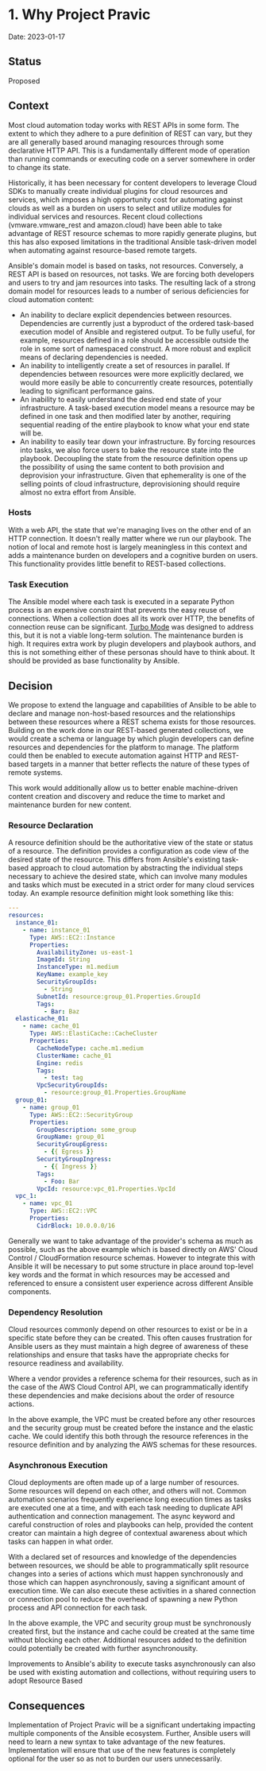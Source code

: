 # 1. Why Project Pravic

Date: 2023-01-17

## Status

Proposed

## Context

Most cloud automation today works with REST APIs in some form. The extent to which they adhere to a pure definition of REST can vary, but they are all generally based around managing resources through some declarative HTTP API. This is a fundamentally different mode of operation than running commands or executing code on a server somewhere in order to change its state.

Historically, it has been necessary for content developers to leverage Cloud SDKs to manually create individual plugins for cloud resources and services, which imposes a high opportunity cost for automating against clouds as well as a burden on users to select and utilize modules for individual services and resources.  Recent cloud collections (vmware.vmware_rest and amazon.cloud) have been able to take advantage of REST resource schemas to more rapidly generate plugins, but this has also exposed limitations in the traditional Ansible task-driven model when automating against resource-based remote targets.

Ansible's domain model is based on tasks, not resources. Conversely, a REST API is based on resources, not tasks. We are forcing both developers and users to try and jam resources into tasks. The resulting lack of a strong domain model for resources leads to a number of serious deficiencies for cloud automation content:

* An inability to declare explicit dependencies between resources. Dependencies are currently just a byproduct of the ordered task-based execution model of Ansible and registered output. To be fully useful, for example, resources defined in a role should be accessible outside the role in some sort of namespaced construct. A more robust and explicit means of declaring dependencies is needed.
* An inability to intelligently create a set of resources in parallel. If dependencies between resources were more explicitly declared, we would more easily be able to concurrently create resources, potentially leading to significant performance gains.
* An inability to easily understand the desired end state of your infrastructure. A task-based execution model means a resource may be defined in one task and then modified later by another, requiring sequential reading of the entire playbook to know what your end state will be.
* An inability to easily tear down your infrastructure. By forcing resources into tasks, we also force users to bake the resource state into the playbook. Decoupling the state from the resource definition opens up the possibility of using the same content to both provision and deprovision your infrastructure. Given that ephemerality is one of the selling points of cloud infrastructure, deprovisioning should require almost no extra effort from Ansible.

### Hosts

With a web API, the state that we're managing lives on the other end of an HTTP connection. It doesn't really matter where we run our playbook. The notion of local and remote host is largely meaningless in this context and adds a maintenance burden on developers and a cognitive burden on users. This functionality provides little benefit to REST-based collections.

### Task Execution
The Ansible model where each task is executed in a separate Python process is an expensive constraint that prevents the easy reuse of connections. When a collection does all its work over HTTP, the benefits of connection reuse can be significant. [Turbo Mode](https://github.com/ansible-collections/cloud.common#ansible-turbo-module) was designed to address this, but it is not a viable long-term solution. The maintenance burden is high. It requires extra work by plugin developers and playbook authors, and this is not something either of these personas should have to think about. It should be provided as base functionality by Ansible.

## Decision

We propose to extend the language and capabilities of Ansible to be able to declare and manage non-host-based resources and the relationships between these resources where a REST schema exists for those resources.  Building on the work done in our REST-based generated collections, we would create a schema or language by which plugin developers can define resources and dependencies for the platform to manage.  The platform could then be enabled to execute automation against HTTP and REST-based targets in a manner that better reflects the nature of these types of remote systems.

This work would additionally allow us to better enable machine-driven content creation and discovery and reduce the time to market and maintenance burden for new content.

### Resource Declaration

A resource definition should be the authoritative view of the state or status of a resource.  The definition provides a configuration as code view of the desired state of the resource.  This differs from Ansible's existing task-based approach to cloud automation by abstracting the individual steps necessary to achieve the desired state, which can involve many modules and tasks which must be executed in a strict order for many cloud services today. An example resource definition might look something like this:
```yaml
---
resources:
  instance_01:
    - name: instance_01
      Type: AWS::EC2::Instance
      Properties:
        AvailabilityZone: us-east-1
        ImageId: String
        InstanceType: m1.medium
        KeyName: example_key
        SecurityGroupIds:
          - String
        SubnetId: resource:group_01.Properties.GroupId
        Tags:
          - Bar: Baz
  elasticache_01:
    - name: cache_01
      Type: AWS::ElastiCache::CacheCluster
      Properties:
        CacheNodeType: cache.m1.medium
        ClusterName: cache_01
        Engine: redis
        Tags:
          - test: tag
        VpcSecurityGroupIds:
          - resource:group_01.Properties.GroupName
  group_01:
    - name: group_01
      Type: AWS::EC2::SecurityGroup
      Properties:
        GroupDescription: some_group
        GroupName: group_01
        SecurityGroupEgress:
          - {{ Egress }}
        SecurityGroupIngress:
          - {{ Ingress }}
        Tags:
          - Foo: Bar
        VpcId: resource:vpc_01.Properties.VpcId
  vpc_1:
    - name: vpc_01
      Type: AWS::EC2::VPC
      Properties:
        CidrBlock: 10.0.0.0/16
```
Generally we want to take advantage of the provider's schema as much as possible, such as the above example which is based directly on AWS' Cloud Control / CloudFormation resource schemas.  However to integrate this with Ansible it will be necessary to put some structure in place around top-level key words and the format in which resources may be accessed and referenced to ensure a consistent user experience across different Ansible components.

### Dependency Resolution

Cloud resources commonly depend on other resources to exist or be in a specific state before they can be created.  This often causes frustration for Ansible users as they must maintain a high degree of awareness of these relationships and ensure that tasks have the appropriate checks for resource readiness and availability.

Where a vendor provides a reference schema for their resources, such as in the case of the AWS Cloud Control API, we can programmatically identify these dependencies and make decisions about the order of resource actions.

In the above example, the VPC must be created before any other resources and the security group must be created before the instance and the elastic cache.  We could identify this both through the resource references in the resource definition and by analyzing the AWS schemas for these resources.

### Asynchronous Execution

Cloud deployments are often made up of a large number of resources.  Some resources will depend on each other, and others will not.  Common automation scenarios frequently experience long execution times as tasks are executed one at a time, and with each task needing to duplicate API authentication and connection management.  The async keyword and careful construction of roles and playbooks can help, provided the content creator can maintain a high degree of contextual awareness about which tasks can happen in what order.

With a declared set of resources and knowledge of the dependencies between resources, we should be able to programmatically split resource changes into a series of actions which must happen synchronously and those which can happen asynchronously, saving a significant amount of execution time.  We can also execute these activities in a shared connection or connection pool to reduce the overhead of spawning a new Python process and API connection for each task.

In the above example, the VPC and security group must be synchronously created first, but the instance and cache could be created at the same time without blocking each other.  Additional resources added to the definition could potentially be created with further asynchronousity. 

Improvements to Ansible's ability to execute tasks asynchronously can also be used with existing automation and collections, without requiring users to adopt Resource Based

## Consequences

Implementation of Project Pravic will be a significant undertaking impacting multiple components of the Ansible ecosystem.  Further, Ansible users will need to learn a new syntax to take advantage of the new features.  Implementation will ensure that use of the new features is completely optional for the user so as not to burden our users unnecessarily. 